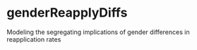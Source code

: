 # genderReapplyDiffs
Modeling the segregating implications of gender differences in reapplication rates
